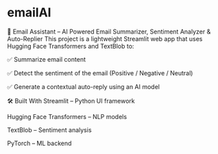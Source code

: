 # emailAI
📧 Email Assistant – AI Powered Email Summarizer, Sentiment Analyzer & Auto-Replier
This project is a lightweight Streamlit web app that uses Hugging Face Transformers and TextBlob to:

✅ Summarize email content

✅ Detect the sentiment of the email (Positive / Negative / Neutral)

✅ Generate a contextual auto-reply using an AI model

🛠️ Built With
Streamlit – Python UI framework

Hugging Face Transformers – NLP models

TextBlob – Sentiment analysis

PyTorch – ML backend
